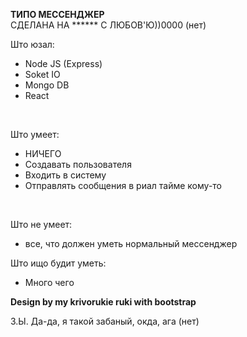 <strong>ТИПО МЕССЕНДЖЕР </strong>
<br/>
СДЕЛАНА НА ****** С ЛЮБОВ'Ю))0000 (нет)
<br/>

Што юзал:
<ul>
<li>Node JS (Express) </li>
<li>Soket IO </li>
<li>Mongo DB </li>
<li>React </li>
</ul>

<br/>

Што умеет:
<ul>
<li>НИЧЕГО</li>
<li>Создавать пользователя</li>
<li>Входить в систему</li>
<li>Отправлять сообщения в риал тайме кому-то</li>
</ul>

<br/>

Што не умеет:
<ul>
<li>все, что должен уметь нормальный мессенджер</li>
</ul>

Што ищо будит уметь: 
<ul>
<li>Много чего</li>
</ul>

<strong>Design by my krivorukie ruki with bootstrap</strong>
<br/>

З.Ы. Да-да, я такой забаный, окда, ага (нет)
